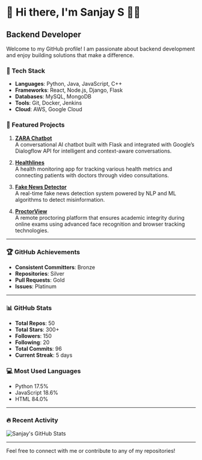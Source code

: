 # 👋 Hi there, I'm Sanjay S 👨‍💻
## Backend Developer

Welcome to my GitHub profile! I am passionate about backend development and enjoy building solutions that make a difference.

### 🚀 Tech Stack
- **Languages**: Python, Java, JavaScript, C++
- **Frameworks**: React, Node.js, Django, Flask
- **Databases**: MySQL, MongoDB
- **Tools**: Git, Docker, Jenkins
- **Cloud**: AWS, Google Cloud

### 🌟 Featured Projects
1. **[ZARA Chatbot](https://github.com/yourusername/zara-chatbot)**  
   A conversational AI chatbot built with Flask and integrated with Google’s Dialogflow API for intelligent and context-aware conversations.

2. **[Healthlines](https://github.com/yourusername/healthlines)**  
   A health monitoring app for tracking various health metrics and connecting patients with doctors through video consultations.

3. **[Fake News Detector](https://github.com/yourusername/fake-news-detector)**  
   A real-time fake news detection system powered by NLP and ML algorithms to detect misinformation.

4. **[ProctorView](https://github.com/yourusername/proctorview)**  
   A remote proctoring platform that ensures academic integrity during online exams using advanced face recognition and browser tracking technologies.

---

### 🏆 GitHub Achievements
- **Consistent Committers**: Bronze
- **Repositories**: Silver
- **Pull Requests**: Gold
- **Issues**: Platinum

---

### 📊 GitHub Stats
- **Total Repos**: 50
- **Total Stars**: 300+
- **Followers**: 150
- **Following**: 20
- **Total Commits**: 96
- **Current Streak**: 5 days

### 💻 Most Used Languages
- Python 17.5%
- JavaScript 18.6%
- HTML 84.0%

---

### 🔥 Recent Activity
![Sanjay's GitHub Stats](https://github-readme-stats.vercel.app/api?username=sanjays&show_icons=true&count_private=true&hide_title=true)

---

Feel free to connect with me or contribute to any of my repositories!
